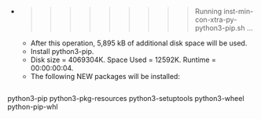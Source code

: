 * >>>>>>>>> Running inst-min-con-xtra-py-python3-pip.sh ...
  * After this operation, 5,895 kB of additional disk space will be used.
  * Install python3-pip.
  * Disk size = 4069304K. Space Used = 12592K. Runtime = 00:00:00:04.
  * The following NEW packages will be installed:
  ```bash
python3-pip python3-pkg-resources python3-setuptools python3-wheel python-pip-whl
  ```
